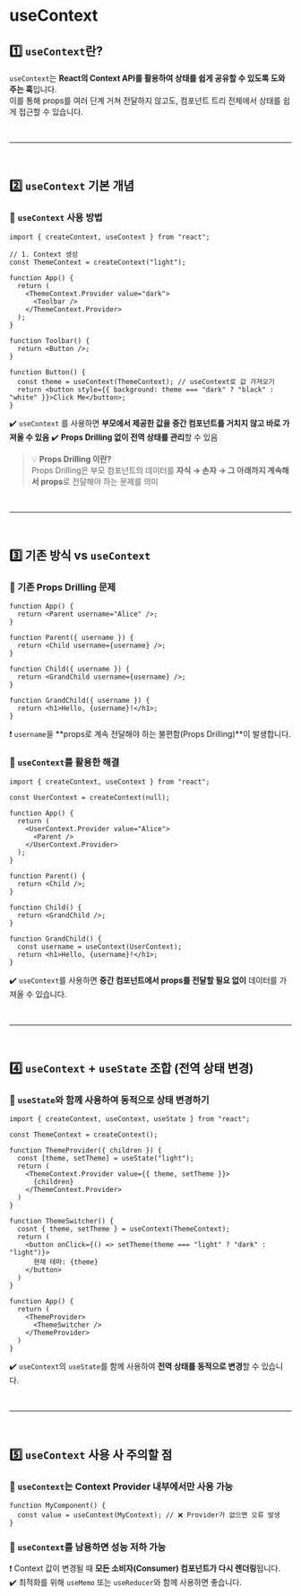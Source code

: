 # useContext
## 1️⃣ `useContext`란?
`useContext`는 **React의 Context API를 활용하여 상태를 쉽게 공유할 수 있도록 도와주는 훅**입니다.  
이를 통해 props를 여러 단계 거쳐 전달하지 않고도, 컴포넌트 트리 전체에서 상태를 쉽게 접근할 수 있습니다.

<br>

- - -

<br>


## 2️⃣ `useContext` 기본 개념
### 🔹 `useContext` 사용 방법
```tsx
import { createContext, useContext } from "react";

// 1. Context 생성
const ThemeContext = createContext("light");

function App() {
  return (
    <ThemeContext.Provider value="dark">
      <Toolbar />
    </ThemeContext.Provider>
  );
}

function Toolbar() {
  return <Button />;
}

function Button() {
  const theme = useContext(ThemeContext); // useContext로 값 가져오기
  return <button style={{ background: theme === "dark" ? "black" : "white" }}>Click Me</button>;
}
```

✔️ `useContext` 를 사용하면 **부모에서 제공한 값을 중간 컴포넌트를 거치지 않고 바로 가져올 수 있음**
✔️ **Props Drilling 없이 전역 상태를 관리**할 수 있음

> 💡 **Props Drilling 이란?**  
Props Drilling은 부모 컴포넌트의 데이터를 **자식 → 손자 → 그 아래까지 계속해서 props**로 전달해야 하는 문제를 의미

<br>

- - -

<br>

## 3️⃣ 기존 방식 vs `useContext`
### 🔹 기존 Props Drilling 문제
```tsx
function App() {
  return <Parent username="Alice" />;
}

function Parent({ username }) {
  return <Child username={username} />;
}

function Child({ username }) {
  return <GrandChild username={username} />;
}

function GrandChild({ username }) {
  return <h1>Hello, {username}!</h1>;
}
```
❗ `username`을 **props로 계속 전달해야 하는 불편함(Props Drilling)**이 발생합니다.

### 🔹 `useContext`를 활용한 해결
```tsx
import { createContext, useContext } from "react";

const UserContext = createContext(null);

function App() {
  return (
    <UserContext.Provider value="Alice">
      <Parent />
    </UserContext.Provider>
  );
}

function Parent() {
  return <Child />;
}

function Child() {
  return <GrandChild />;
}

function GrandChild() {
  const username = useContext(UserContext);
  return <h1>Hello, {username}!</h1>;
}
```
✔️ `useContext`를 사용하면 **중간 컴포넌트에서 props를 전달할 필요 없이** 데이터를 가져올 수 있습니다.

<br>

- - -

<br>

## 4️⃣ `useContext` + `useState` 조합 (전역 상태 변경)
### 🔹 `useState`와 함께 사용하여 동적으로 상태 변경하기
```tsx
import { createContext, useContext, useState } from "react";

const ThemeContext = createContext();

function ThemeProvider({ children }) {
  const [theme, setTheme] = useState("light");
  return (
    <ThemeContext.Provider value={{ theme, setTheme }}>
      {children}
    </ThemeContext.Provider>
  )
}

function ThemeSwitcher() {
  cosnt { theme, setTheme } = useContext(ThemeContext);
  return (
    <button onClick={() => setTheme(theme === "light" ? "dark" : "light")}>
      현재 테마: {theme}
    </button>
  )
}

function App() {
  return (
    <ThemeProvider>
      <ThemeSwitcher />
    </ThemeProvider>
  )
}
```
✔️ `useContext`의 `useState`를 함께 사용하여 **전역 상태를 동적으로 변경**할 수 있습니다.

<br>

- - -

<br>

## 5️⃣ `useContext` 사용 사 주의할 점
### 🔹 `useContext`는 Context Provider 내부에서만 사용 가능
```tsx
function MyComponent() {
  const value = useContext(MyContext); // ❌ Provider가 없으면 오류 발생
}
```

### 🔹 `useContext`를 남용하면 성능 저하 가능
❗ Context 값이 변경될 때 **모든 소비자(Consumer) 컴포넌트가 다시 렌더링**됩니다.  
✔️ 최적화를 위해 `useMemo` 또는 `useReducer`와 함께 사용하면 좋습니다.